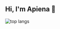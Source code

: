 ## Hi, I'm Apiena 👋

<img alt="top langs" src="https://github-readme-stats-xi-wine-50.vercel.app/api/top-langs/?username=apiena-02&layout=compact" />
